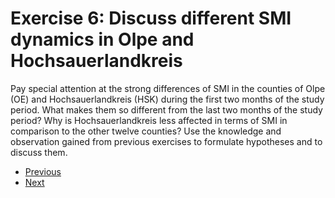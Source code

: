 # Exercise 6: Discuss different SMI dynamics in Olpe and Hochsauerlandkreis

Pay special attention at the strong differences
of SMI in the counties of Olpe (OE) and Hochsauerlandkreis (HSK) during the first two months of the study period.
What makes them so different from the last two months of the study period? Why is Hochsauerlandkreis less affected in terms
of SMI in comparison to the other twelve counties? Use the knowledge and observation gained from previous exercises to formulate hypotheses and to discuss them.

* [Previous](ex5.md)
* [Next](ex7.md)
